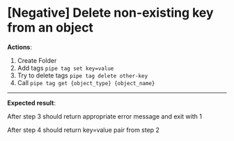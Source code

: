 # [Negative] Delete non-existing key from an object

**Actions**:
1. Create Folder
2. Add tags `pipe tag set key=value`
3. Try to delete tags `pipe tag delete other-key`
4. Call `pipe tag get {object_type} {object_name}`

***

**Expected result**:

After step 3 should return appropriate error message and exit with 1

After step 4 should return key=value pair from step 2